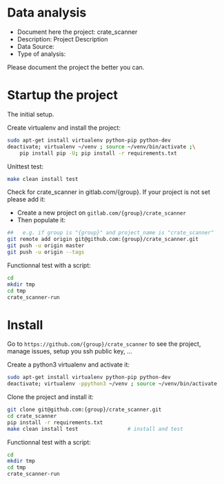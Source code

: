 # Data analysis
- Document here the project: crate_scanner
- Description: Project Description
- Data Source:
- Type of analysis:

Please document the project the better you can.

# Startup the project

The initial setup.

Create virtualenv and install the project:
```bash
sudo apt-get install virtualenv python-pip python-dev
deactivate; virtualenv ~/venv ; source ~/venv/bin/activate ;\
    pip install pip -U; pip install -r requirements.txt
```

Unittest test:
```bash
make clean install test
```

Check for crate_scanner in gitlab.com/{group}.
If your project is not set please add it:

- Create a new project on `gitlab.com/{group}/crate_scanner`
- Then populate it:

```bash
##   e.g. if group is "{group}" and project_name is "crate_scanner"
git remote add origin git@github.com:{group}/crate_scanner.git
git push -u origin master
git push -u origin --tags
```

Functionnal test with a script:

```bash
cd
mkdir tmp
cd tmp
crate_scanner-run
```

# Install

Go to `https://github.com/{group}/crate_scanner` to see the project, manage issues,
setup you ssh public key, ...

Create a python3 virtualenv and activate it:

```bash
sudo apt-get install virtualenv python-pip python-dev
deactivate; virtualenv -ppython3 ~/venv ; source ~/venv/bin/activate
```

Clone the project and install it:

```bash
git clone git@github.com:{group}/crate_scanner.git
cd crate_scanner
pip install -r requirements.txt
make clean install test                # install and test
```
Functionnal test with a script:

```bash
cd
mkdir tmp
cd tmp
crate_scanner-run
```
